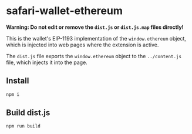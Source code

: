 # safari-wallet-ethereum

**Warning: Do not edit or remove the `dist.js` or `dist.js.map` files directly!**

This is the wallet's EIP-1193 implementation of the `window.ethereum` object, which is injected into web pages where the extension is active.

The `dist.js` file exports the `window.ethereum` object to the `../content.js` file, which injects it into the page.

## Install

```sh
npm i
```

## Build dist.js

```sh
npm run build
```
